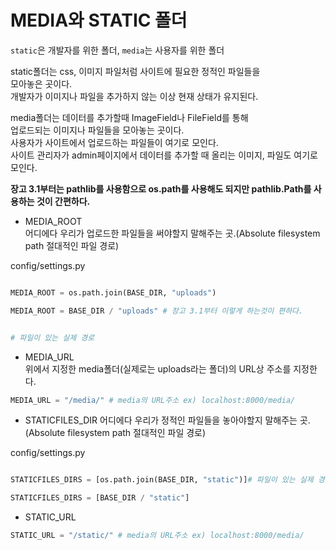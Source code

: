 # MEDIA와 STATIC 폴더

`static`은 개발자를 위한 폴더, `media`는 사용자를 위한 폴더

static폴더는 css, 이미지 파일처럼 사이트에 필요한 정적인 파일들을  
모아놓은 곳이다.  
개발자가 이미지나 파일을 추가하지 않는 이상 현재 상태가 유지된다.

media폴더는 데이터를 추가할때 ImageField나 FileField를 통해  
업로드되는 이미지나 파일들을 모아놓는 곳이다.  
사용자가 사이트에서 업로드하는 파일들이 여기로 모인다.  
사이트 관리자가 admin페이지에서 데이터를 추가할 때 올리는 이미지, 파일도 여기로 모인다.

**장고 3.1부터는 pathlib를 사용함으로 os.path를 사용해도 되지만 pathlib.Path를 사용하는 것이 간편하다.**

- MEDIA_ROOT  
  어디에다 우리가 업로드한 파일들을 써야할지 말해주는 곳.(Absolute filesystem path 절대적인 파일 경로)

config/settings.py

```python

MEDIA_ROOT = os.path.join(BASE_DIR, "uploads")

MEDIA_ROOT = BASE_DIR / "uploads" # 장고 3.1부터 이렇게 하는것이 편하다.


# 파일이 있는 실제 경로
```

- MEDIA_URL  
  위에서 지정한 media폴더(실제로는 uploads라는 폴더)의 URL상 주소를 지정한다.

```python
MEDIA_URL = "/media/" # media의 URL주소 ex) localhost:8000/media/
```

- STATICFILES_DIR
  어디에다 우리가 정적인 파일들을 놓아야할지 말해주는 곳.(Absolute filesystem path 절대적인 파일 경로)

config/settings.py

```python

STATICFILES_DIRS = [os.path.join(BASE_DIR, "static")]# 파일이 있는 실제 경로

STATICFILES_DIRS = [BASE_DIR / "static"]


```

- STATIC_URL

```python
STATIC_URL = "/static/" # media의 URL주소 ex) localhost:8000/media/
```
